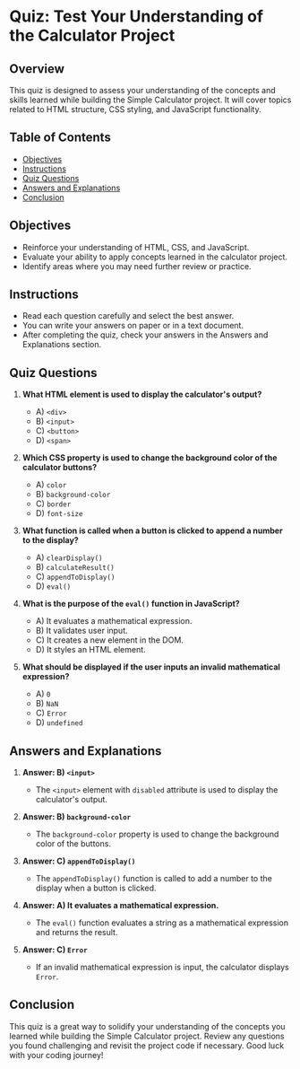 # Quiz: Test Your Understanding of the Calculator Project

## Overview

This quiz is designed to assess your understanding of the concepts and skills learned while building the Simple Calculator project. It will cover topics related to HTML structure, CSS styling, and JavaScript functionality.

## Table of Contents

- [Objectives](#objectives)
- [Instructions](#instructions)
- [Quiz Questions](#quiz-questions)
- [Answers and Explanations](#answers-and-explanations)
- [Conclusion](#conclusion)

## Objectives

- Reinforce your understanding of HTML, CSS, and JavaScript.
- Evaluate your ability to apply concepts learned in the calculator project.
- Identify areas where you may need further review or practice.

## Instructions

- Read each question carefully and select the best answer.
- You can write your answers on paper or in a text document.
- After completing the quiz, check your answers in the Answers and Explanations section.

## Quiz Questions

1. **What HTML element is used to display the calculator's output?**
   - A) `<div>`
   - B) `<input>`
   - C) `<button>`
   - D) `<span>`

2. **Which CSS property is used to change the background color of the calculator buttons?**
   - A) `color`
   - B) `background-color`
   - C) `border`
   - D) `font-size`

3. **What function is called when a button is clicked to append a number to the display?**
   - A) `clearDisplay()`
   - B) `calculateResult()`
   - C) `appendToDisplay()`
   - D) `eval()`

4. **What is the purpose of the `eval()` function in JavaScript?**
   - A) It evaluates a mathematical expression.
   - B) It validates user input.
   - C) It creates a new element in the DOM.
   - D) It styles an HTML element.

5. **What should be displayed if the user inputs an invalid mathematical expression?**
   - A) `0`
   - B) `NaN`
   - C) `Error`
   - D) `undefined`

## Answers and Explanations

1. **Answer: B) `<input>`**
   - The `<input>` element with `disabled` attribute is used to display the calculator's output.

2. **Answer: B) `background-color`**
   - The `background-color` property is used to change the background color of the buttons.

3. **Answer: C) `appendToDisplay()`**
   - The `appendToDisplay()` function is called to add a number to the display when a button is clicked.

4. **Answer: A) It evaluates a mathematical expression.**
   - The `eval()` function evaluates a string as a mathematical expression and returns the result.

5. **Answer: C) `Error`**
   - If an invalid mathematical expression is input, the calculator displays `Error`.

## Conclusion

This quiz is a great way to solidify your understanding of the concepts you learned while building the Simple Calculator project. Review any questions you found challenging and revisit the project code if necessary. Good luck with your coding journey!

